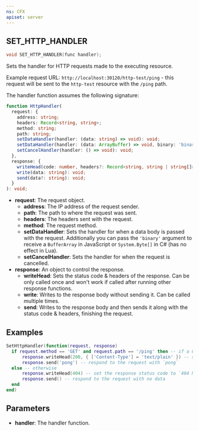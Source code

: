 ```yaml
---
ns: CFX
apiset: server
---
```

## SET_HTTP_HANDLER

```c
void SET_HTTP_HANDLER(func handler);
```

Sets the handler for HTTP requests made to the executing resource.

Example request URL: `http://localhost:30120/http-test/ping` - this request will be sent to the `http-test` resource with the `/ping` path.

The handler function assumes the following signature:

```ts
function HttpHandler(
  request: {
    address: string;
    headers: Record<string, string>;
    method: string;
    path: string;
    setDataHandler(handler: (data: string) => void): void;
    setDataHandler(handler: (data: ArrayBuffer) => void, binary: 'binary'): void;
    setCancelHandler(handler: () => void): void;
  },
  response: {
    writeHead(code: number, headers?: Record<string, string | string[]>): void;
    write(data: string): void;
    send(data?: string): void;
  }
): void;
```

- **request**: The request object.
  - **address**: The IP address of the request sender.
  - **path**: The path to where the request was sent.
  - **headers**: The headers sent with the request.
  - **method**: The request method.
  - **setDataHandler**: Sets the handler for when a data body is passed with the request. Additionally you can pass the `'binary'` argument to receive a `BufferArray` in JavaScript or `System.Byte[]` in C# (has no effect in Lua).
  - **setCancelHandler**: Sets the handler for when the request is cancelled.
- **response**: An object to control the response.
  - **writeHead**: Sets the status code & headers of the response. Can be only called once and won't work if called after running other response functions.
  - **write**: Writes to the response body without sending it. Can be called multiple times.
  - **send**: Writes to the response body and then sends it along with the status code & headers, finishing the request.

## Examples
```lua
SetHttpHandler(function(request, response)
  if request.method == 'GET' and request.path == '/ping' then -- if a GET request was sent to the `/ping` path
      response.writeHead(200, { ['Content-Type'] = 'text/plain' }) -- set the response status code to `200 OK` and the body content type to plain text
      response.send('pong') -- respond to the request with `pong`
  else -- otherwise
      response.writeHead(404) -- set the response status code to `404 Not Found`
      response.send() -- respond to the request with no data
  end
end)
```

## Parameters
* **handler**: The handler function.

